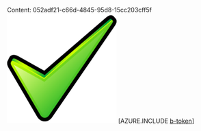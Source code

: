 Content: 052adf21-c66d-4845-95d8-15cc203cff5f![image](c770f785-b0e0-44e7-b9c3-e98e3ff25db2.png)
[AZURE.INCLUDE [b-token](aff40790-8b8c-4d02-834f-1ba736ca5cc5.md)]
